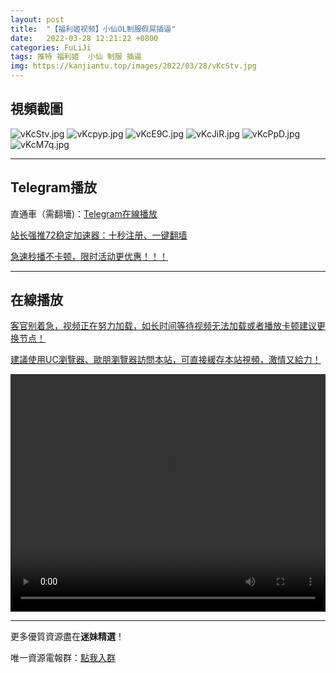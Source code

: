 ```yaml
---
layout: post
title:  "【福利姬视频】小仙OL制服假屌插逼"
date:   2022-03-28 12:21:22 +0800
categories: FuLiJi
tags: 推特 福利姬  小仙 制服 插逼
img: https://kanjiantu.top/images/2022/03/28/vKcStv.jpg
---
```



## 視頻截圖

![vKcStv.jpg](https://kanjiantu.top/images/2022/03/28/vKcStv.jpg)
![vKcpyp.jpg](https://kanjiantu.top/images/2022/03/28/vKcpyp.jpg)
![vKcE9C.jpg](https://kanjiantu.top/images/2022/03/28/vKcE9C.jpg)
![vKcJiR.jpg](https://kanjiantu.top/images/2022/03/28/vKcJiR.jpg)
![vKcPpD.jpg](https://kanjiantu.top/images/2022/03/28/vKcPpD.jpg)
![vKcM7q.jpg](https://kanjiantu.top/images/2022/03/28/vKcM7q.jpg)

* * *
## Telegram播放

直通車（需翻墻)：[Telegram在線播放](https://t.me/mimeijingxuan/385)

<u>站长强推72稳定加速器：[十秒注册、一键翻墙](https://72vpn.xyz/#/register?code=mimei) </u>


<u>急速秒播不卡顿，限时活动更优惠！！！</u>
* * *
## 在線播放
<u>客官别着急，视频正在努力加载，如长时间等待视频无法加载或者播放卡顿建议更换节点！</u>

<u>建議使用UC瀏覽器、歐朋瀏覽器訪問本站，可直接緩存本站視頻，激情又給力！</u>
<center><video src="https://cdn.publer.io/uploads/videos/6246ed79db279736bfa80f5a/97e3ea831b169dc2d3e58f9ead0c234a.mp4" width="100%" height="380px" controls="controls"></video></center>


* * *
更多優質資源盡在**迷妹精選**！

唯一資源電報群：[點我入群](https://t.me/mimeijingxuan)



